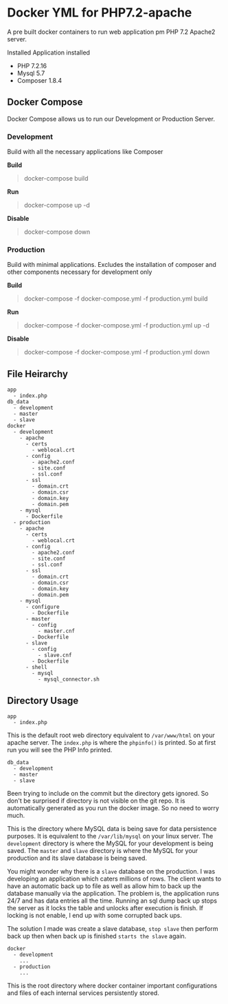 # Docker YML for PHP7.2-apache

A pre built docker containers to run web application pm PHP 7.2 Apache2 server. 

Installed Application installed
- PHP 7.2.16
- Mysql 5.7
- Composer 1.8.4



## Docker Compose

Docker Compose allows us to run our Development or Production Server. 

### Development

Build with all the necessary applications like Composer

<b>Build</b>

>docker-compose build

<b>Run</b>

>docker-compose up -d

<b>Disable</b>

>docker-compose down


### Production

Build with minimal applications. Excludes the installation of composer and other components necessary for development only



<b>Build</b>

>docker-compose -f docker-compose.yml -f production.yml build

<b>Run</b>

>docker-compose -f docker-compose.yml -f production.yml up -d

<b>Disable</b>
>docker-compose -f docker-compose.yml -f production.yml down



## File Heirarchy

```terminal
app
  - index.php
db_data
  - development
  - master
  - slave
docker
  - development
    - apache
      - certs
        - weblocal.crt
      - config
        - apache2.conf
        - site.conf
        - ssl.conf
      - ssl
        - domain.crt
        - domain.csr
        - domain.key
        - domain.pem
    - mysql
      - Dockerfile
  - production 
    - apache
      - certs
        - weblocal.crt
      - config
        - apache2.conf
        - site.conf
        - ssl.conf
      - ssl
        - domain.crt
        - domain.csr
        - domain.key
        - domain.pem
    - mysql
      - configure
        - Dockerfile
      - master
        - config
          - master.cnf
        - Dockerfile
      - slave
        - config
          - slave.cnf
        - Dockerfile
      - shell
        - mysql
          - mysql_connector.sh
```

## Directory Usage
```
app
  - index.php
```
This is the default root web directory equivalent to `/var/www/html` on your apache server. The `index.php` is where the `phpinfo()` is printed. So at first run you will see the PHP Info printed. 

```
db_data
  - development
  - master
  - slave
```
Been trying to include on the commit but the directory gets ignored. So don't be surprised if directory is not visible on the git repo. It is automatically generated as you run the docker image. So no need to worry much. 

This is the directory where MySQL data is being save for data persistence purposes. It is equivalent to the `/var/lib/mysql` on your linux server. The `development` directory is where the MySQL for your development is being saved. The `master` and `slave` directory is where the MySQL for your production and its slave database is being saved.

You might wonder why there is a `slave` database on the production. I was developing an application which caters millions of rows. The client wants to have an automatic back up to file as well as allow him to back up the database manually via the application. The problem is, the application runs 24/7 and has data entries all the time. Running an sql dump back up stops the server as it locks the table and unlocks after execution is finish. If locking is not enable, I end up with some corrupted back ups.

The solution I made was create a slave database, `stop slave` then perform back up then when back up is finished `starts the slave` again.

```
docker
  - development
    ...
  - production
    ...
```
This is the root directory where docker container important configurations and files of each internal services persistently stored. 
